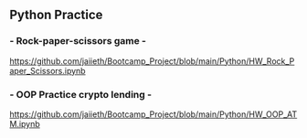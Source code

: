 ## Python Practice ##
### - Rock-paper-scissors game - ###
https://github.com/jaiieth/Bootcamp_Project/blob/main/Python/HW_Rock_Paper_Scissors.ipynb
### - OOP Practice crypto lending - ###
https://github.com/jaiieth/Bootcamp_Project/blob/main/Python/HW_OOP_ATM.ipynb
